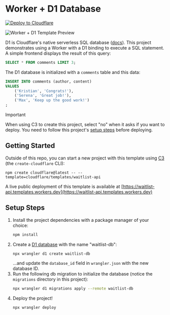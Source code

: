 # Worker + D1 Database

[![Deploy to Cloudflare](https://deploy.workers.cloudflare.com/button)](https://deploy.workers.cloudflare.com/?url=https://github.com/cloudflare/templates/tree/main/waitlist-api)

![Worker + D1 Template Preview](https://imagedelivery.net/wSMYJvS3Xw-n339CbDyDIA/cb7cb0a9-6102-4822-633c-b76b7bb25900/public)

<!-- dash-content-start -->

D1 is Cloudflare's native serverless SQL database ([docs](https://developers.cloudflare.com/d1/)). This project demonstrates using a Worker with a D1 binding to execute a SQL statement. A simple frontend displays the result of this query:

```SQL
SELECT * FROM comments LIMIT 3;
```

The D1 database is initialized with a `comments` table and this data:

```SQL
INSERT INTO comments (author, content)
VALUES
    ('Kristian', 'Congrats!'),
    ('Serena', 'Great job!'),
    ('Max', 'Keep up the good work!')
;
```

> [!IMPORTANT]
> When using C3 to create this project, select "no" when it asks if you want to deploy. You need to follow this project's [setup steps](https://github.com/cloudflare/templates/tree/main/waitlist-api#setup-steps) before deploying.

<!-- dash-content-end -->

## Getting Started

Outside of this repo, you can start a new project with this template using [C3](https://developers.cloudflare.com/pages/get-started/c3/) (the `create-cloudflare` CLI):

```
npm create cloudflare@latest -- --template=cloudflare/templates/waitlist-api
```

A live public deployment of this template is available at [https://waitlist-api.templates.workers.dev](https://waitlist-api.templates.workers.dev)

## Setup Steps

1. Install the project dependencies with a package manager of your choice:
   ```bash
   npm install
   ```
2. Create a [D1 database](https://developers.cloudflare.com/d1/get-started/) with the name "waitlist-db":
   ```bash
   npx wrangler d1 create waitlist-db
   ```
   ...and update the `database_id` field in `wrangler.json` with the new database ID.
3. Run the following db migration to initialize the database (notice the `migrations` directory in this project):
   ```bash
   npx wrangler d1 migrations apply --remote waitlist-db
   ```
4. Deploy the project!
   ```bash
   npx wrangler deploy
   ```
